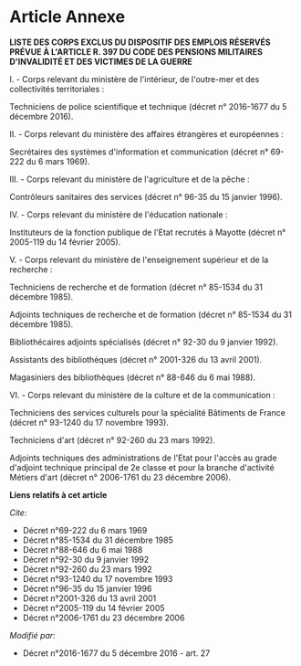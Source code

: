 # Article Annexe

**LISTE DES CORPS EXCLUS DU DISPOSITIF DES EMPLOIS RÉSERVÉS PRÉVUE À L'ARTICLE R. 397 DU CODE DES PENSIONS MILITAIRES
D'INVALIDITÉ ET DES VICTIMES DE LA GUERRE**

I. - Corps relevant du ministère de l'intérieur, de l'outre-mer et des collectivités territoriales : 

Techniciens de police scientifique et technique (décret n° 2016-1677 du 5 décembre 2016). 

II. - Corps relevant du ministère des affaires étrangères et européennes : 

Secrétaires des systèmes d'information et communication (décret n° 69-222 du 6 mars 1969). 

III. - Corps relevant du ministère de l'agriculture et de la pêche : 

Contrôleurs sanitaires des services (décret n° 96-35 du 15 janvier 1996). 

IV. - Corps relevant du ministère de l'éducation nationale : 

Instituteurs de la fonction publique de l'Etat recrutés à Mayotte (décret n° 2005-119 du 14 février 2005).

V. - Corps relevant du ministère de l'enseignement supérieur et de la recherche : 

Techniciens de recherche et de formation (décret n° 85-1534 du 31 décembre 1985). 

Adjoints techniques de recherche et de formation (décret n° 85-1534 du 31 décembre 1985). 

Bibliothécaires adjoints spécialisés (décret n° 92-30 du 9 janvier 1992). 

Assistants des bibliothèques (décret n° 2001-326 du 13 avril 2001). 

Magasiniers des bibliothèques (décret n° 88-646 du 6 mai 1988). 

VI. - Corps relevant du ministère de la culture et de la communication : 

Techniciens des services culturels pour la spécialité Bâtiments de France (décret n° 93-1240 du 17 novembre 1993). 

Techniciens d'art (décret n° 92-260 du 23 mars 1992). 

Adjoints techniques des administrations de l'Etat pour l'accès au grade d'adjoint technique principal de 2e classe et pour la
branche d'activité Métiers d'art (décret n° 2006-1761 du 23 décembre 2006).

**Liens relatifs à cet article**

_Cite_:

  - Décret n°69-222 du 6 mars 1969
  - Décret n°85-1534 du 31 décembre 1985
  - Décret n°88-646 du 6 mai 1988
  - Décret n°92-30 du 9 janvier 1992
  - Décret n°92-260 du 23 mars 1992
  - Décret n°93-1240 du 17 novembre 1993
  - Décret n°96-35 du 15 janvier 1996
  - Décret n°2001-326 du 13 avril 2001
  - Décret n°2005-119 du 14 février 2005
  - Décret n°2006-1761 du 23 décembre 2006

_Modifié par_:

  - Décret n°2016-1677 du 5 décembre 2016 - art. 27
